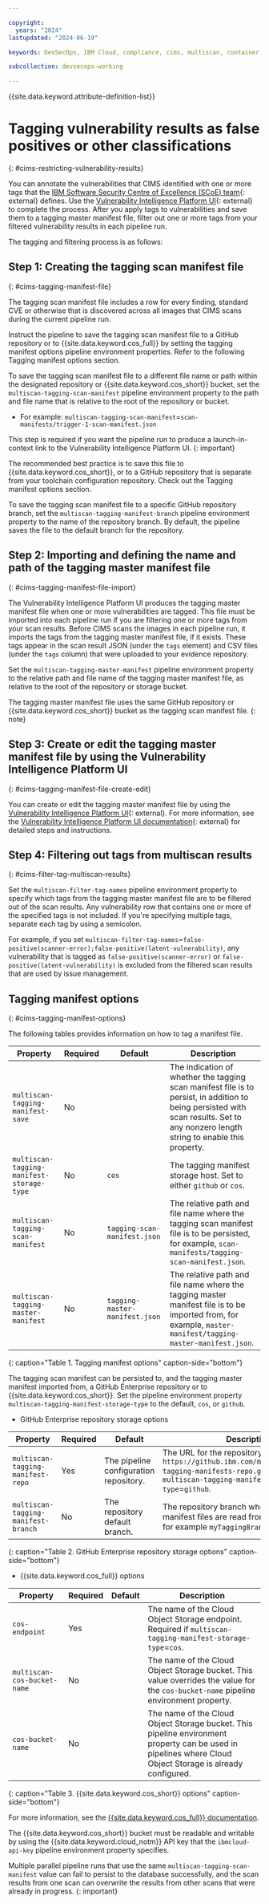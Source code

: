 ```yaml
---

copyright:
  years: "2024"
lastupdated: "2024-06-19"

keywords: DevSecOps, IBM Cloud, compliance, cims, multiscan, container image

subcollection: devsecops-working

---
```


{{site.data.keyword.attribute-definition-list}}

# Tagging vulnerability results as false positives or other classifications
{: #cims-restricting-vulnerability-results}

You can annotate the vulnerabilities that CIMS identified with one or more tags that the [IBM Software Security Centre of Excellence (SCoE) team](https://w3.ibm.com/w3publisher/cims/recipes/cve-tagging/standard-cve-tag-names){: external} defines. Use the [Vulnerability Intelligence Platform UI](https://pages.github.ibm.com/scoe/vip-documentation/vip.html#using-vulnerability-intelligence-platform-vip){: external} to complete the process. After you apply tags to vulnerabilities and save them to a tagging master manifest file, filter out one or more tags from your filtered vulnerability results in each pipeline run.

The tagging and filtering process is as follows:

## **Step 1**: Creating the tagging scan manifest file
{: #cims-tagging-manifest-file}

The tagging scan manifest file includes a row for every finding, standard CVE or otherwise that is discovered across all images that CIMS scans during the current pipeline run.

Instruct the pipeline to save the tagging scan manifest file to a GitHub repository or to {{site.data.keyword.cos_full}} by setting the tagging manifest options pipeline environment properties. Refer to the following Tagging manifest options section.

To save the tagging scan manifest file to a different file name or path within the designated repository or {{site.data.keyword.cos_short}} bucket, set the `multiscan-tagging-scan-manifest` pipeline environment property to the path and file name that is relative to the root of the repository or bucket.

- For example: `multiscan-tagging-scan-manifest`=`scan-manifests/trigger-1-scan-manifest.json`

This step is required if you want the pipeline run to produce a launch-in-context link to the Vulnerability Intelligence Platform UI.
{: important}

The recommended best practice is to save this file to {{site.data.keyword.cos_short}}, or to a GitHub repository that is separate from your toolchain configuration repository. Check out the Tagging manifest options section.

To save the tagging scan manifest file to a specific GitHub repository branch, set the `multiscan-tagging-manifest-branch` pipeline environment property to the name of the repository branch. By default, the pipeline saves the file to the default branch for the repository.

## **Step 2**: Importing and defining the name and path of the tagging master manifest file
{: #cims-tagging-manifest-file-import}

The Vulnerability Intelligence Platform UI produces the tagging master manifest file when one or more vulnerabilities are tagged. This file must be imported into each pipeline run if you are filtering one or more tags from your scan results. Before CIMS scans the images in each pipeline run, it imports the tags from the tagging master manifest file, if it exists. These tags appear in the scan result JSON (under the `tags` element) and CSV files (under the `tags` column) that were uploaded to your evidence repository.

Set the `multiscan-tagging-master-manifest` pipeline environment property to the relative path and file name of the tagging master manifest file, as relative to the root of the repository or storage bucket.

The tagging master manifest file uses the same GitHub repository or {{site.data.keyword.cos_short}} bucket as the tagging scan manifest file.
{: note}

## **Step 3**: Create or edit the tagging master manifest file by using the Vulnerability Intelligence Platform UI
{: #cims-tagging-manifest-file-create-edit}

You can create or edit the tagging master manifest file by using the [Vulnerability Intelligence Platform UI](https://vulnmgr.dal2a.ciocloud.nonprod.intranet.ibm.com/){: external}. For more information, see the [Vulnerability Intelligence Platform UI documentation](https://pages.github.ibm.com/CCS-CISO-DevSecOps/psirt-cims-integration/vip.html#using-vulnerability-intelligence-platform-vip){: external} for detailed steps and instructions.

## **Step 4**: Filtering out tags from multiscan results
{: #cims-filter-tag-multiscan-results}

Set the `multiscan-filter-tag-names` pipeline environment property to specify which tags from the tagging master manifest file are to be filtered out of the scan results. Any vulnerability row that contains one or more of the specified tags is not included. If you're specifying multiple tags, separate each tag by using a semicolon.

For example, if you set `multiscan-filter-tag-names`=`false-positive(scanner-error);false-positive(latent-vulnerability)`, any vulnerability that is tagged as `false-positive(scanner-error)` or `false-positive(latent-vulnerability)` is excluded from the filtered scan results that are used by issue management.

## Tagging manifest options
{: #cims-tagging-manifest-options}


The following tables provides information on how to tag a manifest file.


|                 Property                | Required |              Default            | Description |
| --------------------------------------- | --------- | ------------------------------- | ----------- |
| `multiscan-tagging-manifest-save`         | No        |                                 | The indication of whether the tagging scan manifest file is to persist, in addition to being persisted with scan results. Set to any nonzero length string to enable this property. |
| `multiscan-tagging-manifest-storage-type` | No        | `cos`                           | The tagging manifest storage host. Set to either `github` or `cos`. |
| `multiscan-tagging-scan-manifest`         | No        | `tagging-scan-manifest.json`    | The relative path and file name where the tagging scan manifest file is to be persisted, for example, `scan-manifests/tagging-scan-manifest.json`.  |
| `multiscan-tagging-master-manifest`       | No        | `tagging-master-manifest.json`  | The relative path and file name where the tagging master manifest file is to be imported from, for example, `master-manifest/tagging-master-manifest.json`. |
{: caption="Table 1. Tagging manifest options" caption-side="bottom"}


The tagging scan manifest can be persisted to, and the tagging master manifest imported from, a GitHub Enterprise repository or to {{site.data.keyword.cos_short}}. Set the pipeline environment property `multiscan-tagging-manifest-storage-type` to the default, `cos`, or `github`.

- GitHub Enterprise repository storage options

|             Property              | Required |              Default            | Description |
| --------------------------------- | --------- | ------------------------------- | ----------- |
| `multiscan-tagging-manifest-repo`   | Yes       | The pipeline configuration repository. | The URL for the repository, for example `https://github.ibm.com/myOrg/multiscanner-tagging-manifests-repo.git`. Required if `multiscan-tagging-manifest-storage-type`=`github`. |
| `multiscan-tagging-manifest-branch` | No        | The repository default branch.   | The repository branch where the tagging manifest files are read from and written to, for example `myTaggingBranch`. |
{: caption="Table 2. GitHub Enterprise repository storage options" caption-side="bottom"}

- {{site.data.keyword.cos_full}} options

|         Property          | Required |   Default   | Description |
| ------------------------- | --------- | ------------| ----------- |
| `cos-endpoint`              | Yes       |             | The name of the Cloud Object Storage endpoint. Required if `multiscan-tagging-manifest-storage-type`=`cos`. |
| `multiscan-cos-bucket-name` | No        |             | The name of the Cloud Object Storage bucket. This value overrides the value for the `cos-bucket-name` pipeline environment property. |
| `cos-bucket-name`           | No        |             | The name of the Cloud Object Storage bucket. This pipeline environment property can be used in pipelines where Cloud Object Storage is already configured. |
{: caption="Table 3. {{site.data.keyword.cos_short}} options" caption-side="bottom"}

For more information, see the [{{site.data.keyword.cos_full}} documentation](/docs/cloud-object-storage).

The {{site.data.keyword.cos_short}} bucket must be readable and writable by using the {{site.data.keyword.cloud_notm}} API key that the `ibmcloud-api-key` pipeline environment property specifies.



Multiple parallel pipeline runs that use the same `multiscan-tagging-scan-manifest` value can fail to persist to the database successfully, and the scan results from one scan can overwrite the results from other scans that were already in progress.
{: important}
